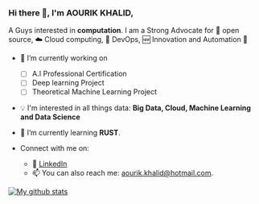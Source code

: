 ### Hi there 👋, I'm **AOURIK KHALID**,

A Guys interested in **computation**. I am a Strong Advocate for 📜 open source, :cloud: Cloud computing, 🚀 DevOps, :new: Innovation and Automation :robot: 


- 🔭 I’m currently working on
    - [ ] A.I Professional Certification
    - [ ] Deep learning Project
    - [ ] Theoretical Machine Learning Project

- :bulb: I'm interested in all things data: **Big Data, Cloud, Machine Learning and Data Science**
- 🌱 I’m currently learning  **RUST**.

- Connect with me on:
  - :office: [LinkedIn](https://www.linkedin.com/in/khalid-aourik-3b2813192/)
  - 📫 You can also reach me: <aourik.khalid@hotmail.com>.



[![My github stats](https://github-readme-stats.vercel.app/api?username=Al-khali&count_private=true&show_icons=true&theme=radical&hide_rank=false)](https://github.com/anuraghazra/github-readme-stats)
